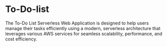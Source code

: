 # To-Do-list
The To-Do List Serverless Web Application is designed to help users manage their tasks efficiently using a modern, serverless architecture that leverages various AWS services for seamless scalability, performance, and cost efficiency.
